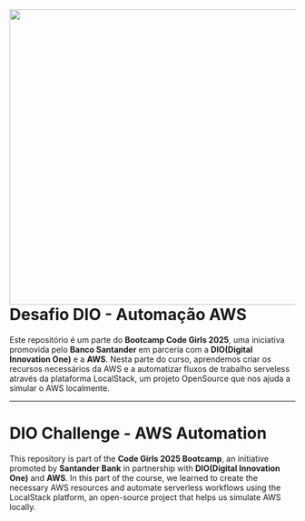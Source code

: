 <img align="right" height="520" src="https://tse2.mm.bing.net/th/id/OIP.QKOSKKFPhc1iIRQezoo0PwHaJQ?pid=Api&P=0&h=180<"/>

# Desafio DIO - Automação AWS

Este repositório é um parte do **Bootcamp Code Girls 2025**, uma iniciativa promovida pelo **Banco Santander** em parceria com a **DIO(Digital Innovation One)** e a **AWS**.
Nesta parte do curso, aprendemos criar os recursos necessários da AWS e a automatizar fluxos de trabalho serveless através da plataforma LocalStack, um projeto OpenSource que nos ajuda a simular o AWS localmente.
<hr>

# DIO Challenge - AWS Automation

This repository is part of the **Code Girls 2025 Bootcamp**, an initiative promoted by **Santander Bank** in partnership with **DIO(Digital Innovation One)** and **AWS**.
In this part of the course, we learned to create the necessary AWS resources and automate serverless workflows using the LocalStack platform, an open-source project that helps us simulate AWS locally.
